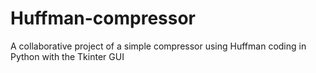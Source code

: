 # Huffman-compressor
A collaborative project of a simple compressor using Huffman coding in Python with the Tkinter GUI
